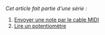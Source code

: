 _Cet article fait partie d'une série :_

1. [Envoyer une note par le cable MIDI](/blog/2025/03/31/envoyer-une-note-par-le-cable-midi)
1. [Lire un potentiomètre](/blog/2025/04/01/lire-un-potentiometre)
